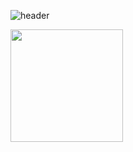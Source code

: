 ![header](https://capsule-render.vercel.app/api?type=waving&color=gradient&height=250&section=header&text=Decoy%20the%20World!!&stroke=000000&strokeWidth=2&fontAlign=60&fontSize=70)

<a href="https://github.com/decoyer"><img align="center" style="height:180px" src="https://github-readme-stats.vercel.app/api/top-langs/?username=decoyer&layout=donut&theme=nord&hide_border=true" /></a> 
